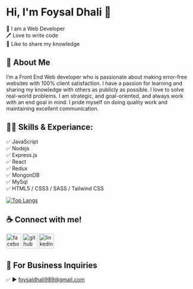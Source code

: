 # Hi, I'm Foysal Dhali 👋

<p>
👑 I am a Web Developer <br> 
🖊️ Love to write code <br> 
🎤 Like to share my knowledge </p> 

 
<i class="fa-brands fa-github"></i>


## 🚀 About Me
I’m a Front End Web developer who is passionate about making error-free websites with 100% client satisfaction. I have a passion for learning and sharing my knowledge with others as publicly as possible. I love to solve real-world problems. I am strategic, and goal-oriented, and always work with an end goal in mind. I pride myself on doing quality work and maintaining excellent communication.

## 👨‍💻 Skills & Experiance: 
✅ JavaScript <br> 
✅ Nodejs <br>
✅ Express.js <br>
✅ React <br>
✅ Redux <br>
✅ MongonDB <br>
✅ MySql <br>
✅ HTML5 / CSS3 / SASS / Tailwind CSS <br>

[![Top Langs](https://github-readme-stats.vercel.app/api/top-langs/?username=DhaliFoysal)](https://github.com/anuraghazra/github-readme-stats)


## ☕ Connect with me!
[<img src='https://camo.githubusercontent.com/2d1ffa69dd491ebeca01b2098cf8233dd09950ff5895abccd5b455ca442abc59/68747470733a2f2f696d672e736869656c64732e696f2f62616467652f46616365626f6f6b2d3138373746323f7374796c653d666f722d7468652d6261646765266c6f676f3d66616365626f6f6b266c6f676f436f6c6f723d7768697465' alt='facebook' height='40'>](https://www.facebook.com/f.foysal.fahim)    [<img src='https://camo.githubusercontent.com/bd2bd127c104ba5c98bb12c70801b075aee1f040009089510f69554300e7ff41/68747470733a2f2f696d672e736869656c64732e696f2f62616467652f4769742d4630353033323f7374796c653d666f722d7468652d6261646765266c6f676f3d676974266c6f676f436f6c6f723d7768697465' alt='github' height='40'>](https://github.com/DhaliFoysal)  [<img src='https://camo.githubusercontent.com/a80d00f23720d0bc9f55481cfcd77ab79e141606829cf16ec43f8cacc7741e46/68747470733a2f2f696d672e736869656c64732e696f2f62616467652f4c696e6b6564496e2d3030373742353f7374796c653d666f722d7468652d6261646765266c6f676f3d6c696e6b6564696e266c6f676f436f6c6f723d7768697465' alt='linkedin' height='40'>](https://www.linkedin.com/in/foysal-dhali-791078298/)  



## 📧 For Business Inquiries 
✅  ► foysaldhali989@gmail.com
